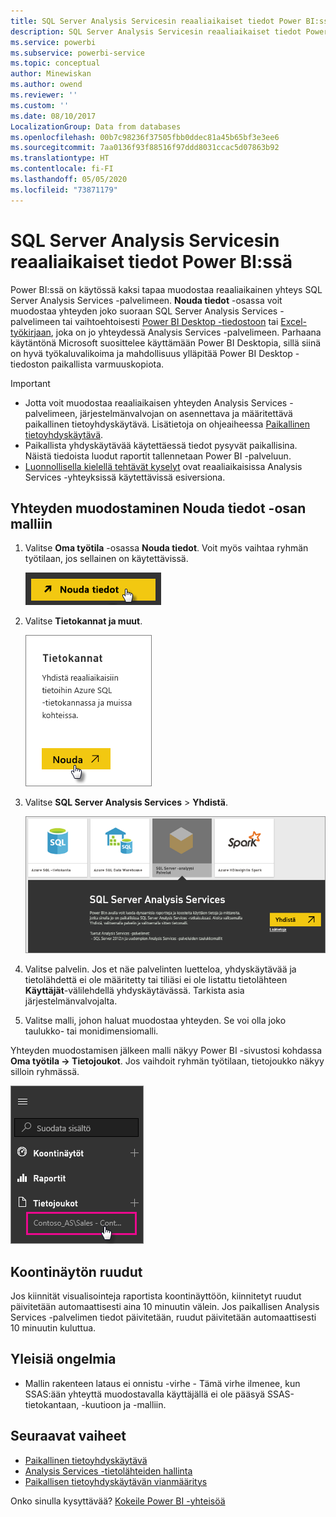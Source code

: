 ```yaml
---
title: SQL Server Analysis Servicesin reaaliaikaiset tiedot Power BI:ssä
description: SQL Server Analysis Servicesin reaaliaikaiset tiedot Power BI:ssä Tämä toteutetaan yritysyhdyskäytävää varten määritetyn tietolähteen avulla.
ms.service: powerbi
ms.subservice: powerbi-service
ms.topic: conceptual
author: Minewiskan
ms.author: owend
ms.reviewer: ''
ms.custom: ''
ms.date: 08/10/2017
LocalizationGroup: Data from databases
ms.openlocfilehash: 00b7c98236f37505fbb0ddec81a45b65bf3e3ee6
ms.sourcegitcommit: 7aa0136f93f88516f97ddd8031ccac5d07863b92
ms.translationtype: HT
ms.contentlocale: fi-FI
ms.lasthandoff: 05/05/2020
ms.locfileid: "73871179"
---
```

# <a name="sql-server-analysis-services-live-data-in-power-bi"></a>SQL Server Analysis Servicesin reaaliaikaiset tiedot Power BI:ssä

Power BI:ssä on käytössä kaksi tapaa muodostaa reaaliaikainen yhteys SQL Server Analysis Services -palvelimeen. **Nouda tiedot** -osassa voit muodostaa yhteyden joko suoraan SQL Server Analysis Services -palvelimeen tai vaihtoehtoisesti [Power BI Desktop -tiedostoon](service-desktop-files.md) tai [Excel-työkirjaan](service-excel-workbook-files.md), joka on jo yhteydessä Analysis Services -palvelimeen. Parhaana käytäntönä Microsoft suosittelee käyttämään Power BI Desktopia, sillä siinä on hyvä työkaluvalikoima ja mahdollisuus ylläpitää Power BI Desktop -tiedoston paikallista varmuuskopiota.

>[!IMPORTANT]
> * Jotta voit muodostaa reaaliaikaisen yhteyden Analysis Services -palvelimeen, järjestelmänvalvojan on asennettava ja määritettävä paikallinen tietoyhdyskäytävä. Lisätietoja on ohjeaiheessa [Paikallinen tietoyhdyskäytävä](service-gateway-onprem.md).
> * Paikallista yhdyskäytävää käytettäessä tiedot pysyvät paikallisina.  Näistä tiedoista luodut raportit tallennetaan Power BI -palveluun. 
> * [Luonnollisella kielellä tehtävät kyselyt](service-q-and-a-direct-query.md) ovat reaaliaikaisissa Analysis Services -yhteyksissä käytettävissä esiversiona.

## <a name="to-connect-to-a-model-from-get-data"></a>Yhteyden muodostaminen Nouda tiedot -osan malliin

1. Valitse **Oma työtila** -osassa **Nouda tiedot**. Voit myös vaihtaa ryhmän työtilaan, jos sellainen on käytettävissä.

   ![Muodosta yhteys Nouda tiedot -painikkeeseen](media/sql-server-analysis-services-tabular-data/connecttoas_getdatabutton.png)

2. Valitse **Tietokannat ja muut**.

   ![Muodosta yhteys Nouda tiedot 1:een](media/sql-server-analysis-services-tabular-data/connecttoas_getdata_1.png)

3. Valitse **SQL Server Analysis Services** > **Yhdistä**.

   ![Muodosta yhteys Nouda tiedot 2:een](media/sql-server-analysis-services-tabular-data/connecttoas_getdata_2.png)

4. Valitse palvelin. Jos et näe palvelinten luetteloa, yhdyskäytävää ja tietolähdettä ei ole määritetty tai tiliäsi ei ole listattu tietolähteen **Käyttäjät**-välilehdellä yhdyskäytävässä. Tarkista asia järjestelmänvalvojalta.

5. Valitse malli, johon haluat muodostaa yhteyden. Se voi olla joko taulukko- tai monidimensiomalli.

Yhteyden muodostamisen jälkeen malli näkyy Power BI -sivustosi kohdassa **Oma työtila -> Tietojoukot**. Jos vaihdoit ryhmän työtilaan, tietojoukko näkyy silloin ryhmässä.

![Yhdistä tietojoukkoon](media/sql-server-analysis-services-tabular-data/connecttoas_dataset_5.png)

## <a name="dashboard-tiles"></a>Koontinäytön ruudut

Jos kiinnität visualisointeja raportista koontinäyttöön, kiinnitetyt ruudut päivitetään automaattisesti aina 10 minuutin välein. Jos paikallisen Analysis Services -palvelimen tiedot päivitetään, ruudut päivitetään automaattisesti 10 minuutin kuluttua.

## <a name="common-issues"></a>Yleisiä ongelmia

* Mallin rakenteen lataus ei onnistu -virhe - Tämä virhe ilmenee, kun SSAS:ään yhteyttä muodostavalla käyttäjällä ei ole pääsyä SSAS-tietokantaan, -kuutioon ja -malliin.

## <a name="next-steps"></a>Seuraavat vaiheet

* [Paikallinen tietoyhdyskäytävä](service-gateway-onprem.md)  
* [Analysis Services -tietolähteiden hallinta](service-gateway-enterprise-manage-ssas.md)  
* [Paikallisen tietoyhdyskäytävän vianmääritys](service-gateway-onprem-tshoot.md)  

Onko sinulla kysyttävää? [Kokeile Power BI -yhteisöä](https://community.powerbi.com/)